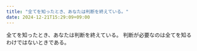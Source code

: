 ```yaml
---
title: "全てを知ったとき、あなたは判断を終えている。"
date: 2024-12-21T15:29:09+09:00
---
```

全てを知ったとき、あなたは判断を終えている。
判断が必要なのは全てを知るわけではないときである。
